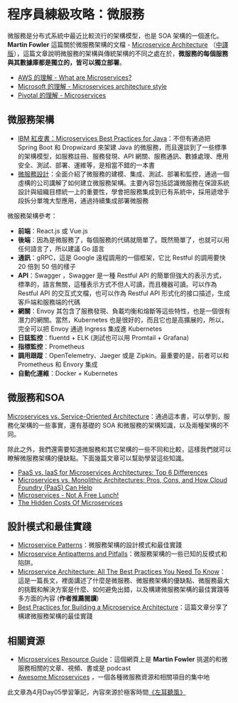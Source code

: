 # 程序員練級攻略：微服務

微服務是分布式系統中最近比較流行的架構模型，也是 SOA 架構的一個進化。
**Martin Fowler** 這篇關於微服務架構的文檔 - [Microservice Architecture](https://martinfowler.com/articles/microservices.html) （[中譯版](https://blog.csdn.net/wurenhai/article/details/37659335)），這篇文章說明微服務的架構與傳統架構的不同之處在於，**微服務的每個服務與其數據庫都是獨立的，皆可以獨立部署**。


- [AWS 的理解 - What are Microservices?](https://aws.amazon.com/tw/microservices/)
- [Microsoft 的理解 - Microservices architecture style](https://learn.microsoft.com/en-us/azure/architecture/guide/architecture-styles/microservices)
- [Pivotal 的理解 - Microservices](https://tanzu.vmware.com/microservices)

## 微服務架構

- [IBM 紅皮書：Microservices Best Practices for Java](https://www.redbooks.ibm.com/redbooks/pdfs/sg248357.pdf)：不但有通過把 Spring Boot 和 Dropwizard 來架建 Java 的微服務，而且還談到了一些標準的架構模型，如服務註冊、服務發現、API 網關、服務通訊、數據處理、應用安全、測試、部署、運維等，是相當不錯的一本書
- [微服務設計](https://book.douban.com/subject/26772677/)：全面介紹了微服務的建模、集成、測試、部署和監控，通過一個虛構的公司講解了如何建立微服務架構。主要內容包括認識微服務在保證系統設計與組織目標統一上的重要性，學會把服務集成到已有系統中，採用遞增手段拆分單塊大型應用，通過持續集成部署微服務

微服務架構參考：

- **前端**：React.js 或 Vue.js
- **後端**：因為是微服務了，每個服務的代碼就簡單了。既然簡單了，也就可以用任何語言了，所以建議 Go 語言
- **通訊**：gRPC，這是 Google 遠程調用的一個框架，它比 Restful 的調用要快 20 倍到 50 倍的樣子
- **API**：Swagger ，Swagger 是一種 Restful API 的簡單但強大的表示方式，標準的，語言無關，這種表示方式不但人可讀，而且機器可讀。可以作為 Restful API 的交互式文檔，也可以作為 Restful API 形式化的接口描述，生成客戶端和服務端的代碼
- **網關**：Envoy 其包含了服務發現、負載均衡和熔斷等這些特性，也是一個很有潛力的網關。當然，Kubernetes 也是很好的，而且它也是高擴展的，所以，完全可以把 Envoy 通過 Ingress 集成進 Kubernetes
- **日誌監控**：fluentd + ELK (測試也可以用 Promtail + Grafana)
- **指標監控**：Prometheus 
- **調用跟蹤**：OpenTelemetry、Jaeger 或是 Zipkin。最重要的是，前者可以和 Prometheus 和 Envory 集成
- **自動化運維**：Docker + Kubernetes

## 微服務和SOA

[Microservices vs. Service-Oriented Architecture](https://www.nginx.com/resources/library/microservices-vs-soa/)：通過這本書，可以學到，服務化架構的一些事實，還有基礎的 SOA 和微服務的架構知識，以及兩種架構的不同。

除此之外，我們還需要知道微服務和其它架構的一些不同和比較，這樣我們就可以瞭解微服務架構的優缺點。下面幾篇文章可以幫助學習這些知識。
- [PaaS vs. IaaS for Microservices Architectures: Top 6 Differences](https://www.altoros.com/blog/paas-vs-iaas-for-microservices-architectures-top-6-differences/)
- [Microservices vs. Monolithic Architectures: Pros, Cons, and How Cloud Foundry (PaaS) Can Help](https://www.slideshare.net/altoros/microservices-vs-monolithic-architectures-pros-and-cons)
- [Microservices - Not A Free Lunch!](http://highscalability.com/blog/2014/4/8/microservices-not-a-free-lunch.html)
- [The Hidden Costs Of Microservices](https://www.stackbuilders.com/news/the-hidden-costs-of-microservices)

## 設計模式和最佳實踐

- [Microservice Patterns](https://microservices.io)：微服務架構的設計模式和最佳實踐
- [Microservice Antipatterns and Pitfalls](https://www.oreilly.com/content/microservices-antipatterns-and-pitfalls/)：微服務架構的一些已知的反模式和陷阱。
- [Microservice Architecture: All The Best Practices You Need To Know](https://codingsans.com/blog/microservice-architecture-best-practices)：這是一篇長文，裡面講述了什麼是微服務、微服務架構的優缺點、微服務最大的挑戰和解決方案是什麼、如何避免出錯，以及構建微服務架構的最佳實踐等多方面的內容 (**作者推薦閱讀**)
- [Best Practices for Building a Microservice Architecture](https://www.vinaysahni.com/best-practices-for-building-a-microservice-architecture)：這篇文章分享了構建微服務架構的最佳實踐

## 相關資源

- [Microservices Resource Guide](https://martinfowler.com/microservices/)：這個網頁上是 **Martin Fowler** 挑選的和微服務相關的文章、視頻、書或是 podcast
- [Awesome Microservices](https://github.com/mfornos/awesome-microservices/) ，一個各種微服務資源和相關項目的集中地


此文章為4月Day05學習筆記，內容來源於極客時間[《左耳聽風》](https://time.geekbang.org/column/article/11116)